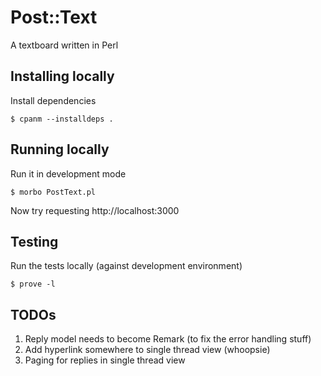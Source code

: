 # Post::Text

A textboard written in Perl

## Installing locally

Install dependencies

    $ cpanm --installdeps .

## Running locally

Run it in development mode

    $ morbo PostText.pl

Now try requesting http://localhost:3000

## Testing

Run the tests locally (against development environment)

    $ prove -l

## TODOs

1. Reply model needs to become Remark (to fix the error handling stuff)
1. Add hyperlink somewhere to single thread view (whoopsie)
1. Paging for replies in single thread view
